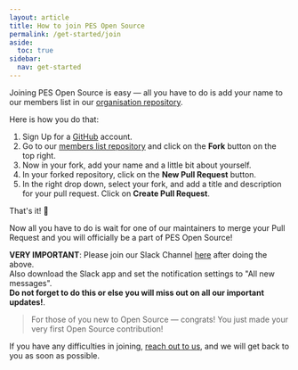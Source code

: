```yaml
---
layout: article
title: How to join PES Open Source
permalink: /get-started/join
aside:
  toc: true
sidebar:
  nav: get-started
---
```


Joining PES Open Source is easy — all you have to do is add your name to our members list in our [organisation repository]().

Here is how you do that:

1. Sign Up for a [GitHub](https://www.github.com) account.
2. Go to our [members list repository](https://github.com/pesos/members-list) and click on the **Fork** button on the top right.
3. Now in your fork, add your name and a little bit about yourself.
4. In your forked repository, click on the **New Pull Request** button.
5. In the right drop down, select your fork, and add a title and description for your pull request. Click on **Create Pull Request**.

That's it! 🎉

Now all you have to do is wait for one of our maintainers to merge your Pull Request and you will officially be a part of PES Open Source!

**VERY IMPORTANT**: Please join our Slack Channel [here](https://join.slack.com/t/pes-os/shared_invite/enQtNzE3MzI2MjU5NzY2LWNjMjgwMjJkNTJlMTljNzI2MTkxZWM0MTA1NDQ4M2NiNGI0MjA3YTgzYTAzMTkwMzBmZTdmOGQwNjdlNzc5YmY) after doing the above.  
Also download the Slack app and set the notification settings to "All new messages".  
**Do not forget to do this or else you will miss out on all our important updates!**.  

> For those of you new to Open Source — congrats! You just made your very first Open Source contribution!

If you have any difficulties in joining, [reach out to us](/contact), and we will get back to you as soon as possible.
